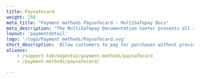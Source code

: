 ```yaml
---
title: Paysafecard
weight: 250
meta_title: "Payment methods Paysafecard - MultiSafepay Docs"
meta_description: "The MultiSafepay Documentation Center presents all relevant information about our Plugins and API. You can also find support pages for payment methods, tools and general questions as well as the contact details of our Support and Integration Teams."
layout: 'paymentdetail'
logo: '/logo/Payment_methods/Paysafecard.svg'
short_description: 'Allow customers to pay for purchases without providing any sensitive financial information.'
aliases:
    - /support-tab/magento2/payment-methods/paysafecard
    - /payment-methods/paysafecard/

---
```

